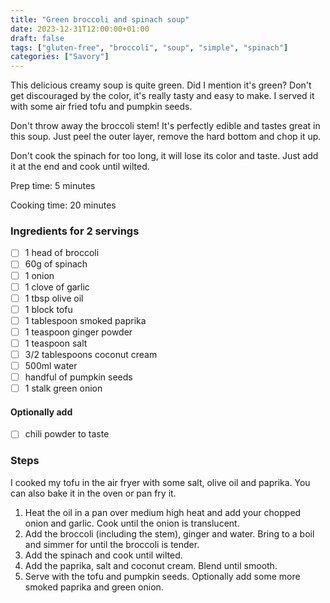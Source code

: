 ```yaml
---
title: "Green broccoli and spinach soup"
date: 2023-12-31T12:00:00+01:00
draft: false
tags: ["gluten-free", "broccoli", "soup", "simple", "spinach"]
categories: ["Savory"]
---
```


This delicious creamy soup is quite green. Did I mention it's green? Don't get discouraged by the color, it's really tasty and easy to make. I served it with some air fried tofu and pumpkin seeds.

Don't throw away the broccoli stem! It's perfectly edible and tastes great in this soup. Just peel the outer layer, remove the hard bottom and chop it up.

Don't cook the spinach for too long, it will lose its color and taste. Just add it at the end and cook until wilted.

<div class="recipe">
Prep time: 5 minutes

Cooking time: 20 minutes

### Ingredients for 2 servings
- [ ] 1 head of broccoli
- [ ] 60g of spinach
- [ ] 1 onion
- [ ] 1 clove of garlic
- [ ] 1 tbsp olive oil
- [ ] 1 block tofu
- [ ] 1 tablespoon smoked paprika
- [ ] 1 teaspoon ginger powder
- [ ] 1 teaspoon salt
- [ ] 3/2 tablespoons coconut cream
- [ ] 500ml water
- [ ] handful of pumpkin seeds
- [ ] 1 stalk green onion

#### Optionally add
- [ ] chili powder to taste

### Steps
I cooked my tofu in the air fryer with some salt, olive oil and paprika. You can also bake it in the oven or pan fry it.

1. Heat the oil in a pan over medium high heat and add your chopped onion and garlic. Cook until the onion is translucent.
2. Add the broccoli (including the stem), ginger and water. Bring to a boil and simmer for until the broccoli is tender.
3. Add the spinach and cook until wilted.
4. Add the paprika, salt and coconut cream. Blend until smooth.
5. Serve with the tofu and pumpkin seeds. Optionally add some more smoked paprika and green onion.

</div>
